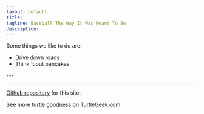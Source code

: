 ```yaml
---
layout: default
title: 
tagline: Baseball The Way It Was Meant To Be
description:  
---
```


Some things we like to do are:
<ul>
  <li>Drive down roads</li>
  <li>Think 'bout pancakes</li>
</ul>
---



---

[Github repository](https://github.com/jaypalexa/baseballink) for this site.

See more turtle goodness [on TurtleGeek.com](http://www.turtlegeek.com).

